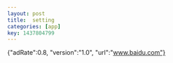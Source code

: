 ```yaml
---
layout: post
title:  setting
categories: [app]
key: 1437804799
---
```

{"adRate":0.8, "version":"1.0", "url":"www.baidu.com"}
